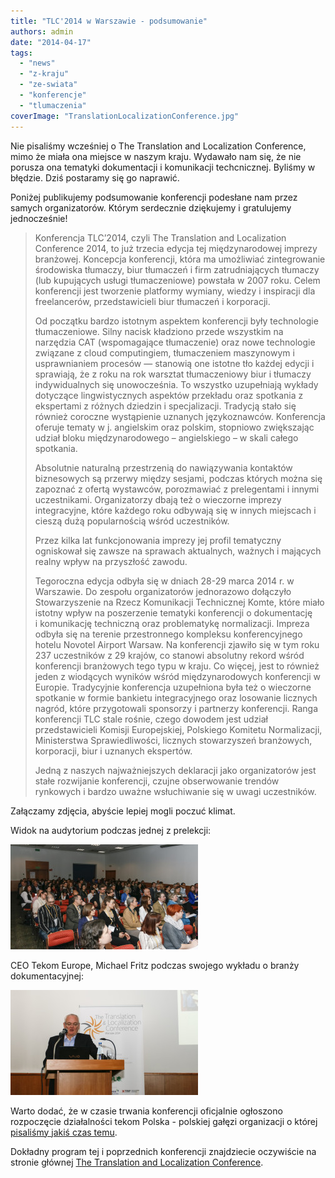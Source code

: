 ```yaml
---
title: "TLC'2014 w Warszawie - podsumowanie"
authors: admin
date: "2014-04-17"
tags:
  - "news"
  - "z-kraju"
  - "ze-swiata"
  - "konferencje"
  - "tlumaczenia"
coverImage: "TranslationLocalizationConference.jpg"
---
```


Nie pisaliśmy wcześniej o The Translation and Localization Conference, mimo że
miała ona miejsce w naszym kraju. Wydawało nam się, że nie porusza ona tematyki
dokumentacji i komunikacji techcnicznej. Byliśmy w błędzie. Dziś postaramy się
go naprawić.

<!--truncate-->

Poniżej publikujemy podsumowanie konferencji podesłane nam przez samych
organizatorów. Którym serdecznie dziękujemy i gratulujemy jednocześnie!

> Konferencja TLC’2014, czyli The Translation and Localization Conference 2014,
> to już trzecia edycja tej międzynarodowej imprezy branżowej. Koncepcja
> konferencji, która ma umożliwiać zintegrowanie środowiska tłumaczy, biur
> tłumaczeń i firm zatrudniających tłumaczy (lub kupujących usługi
> tłumaczeniowe) powstała w 2007 roku. Celem konferencji jest tworzenie
> platformy wymiany, wiedzy i inspiracji dla freelancerów, przedstawicieli biur
> tłumaczeń i korporacji.
>
> Od początku bardzo istotnym aspektem konferencji były technologie
> tłumaczeniowe. Silny nacisk kładziono przede wszystkim na narzędzia CAT
> (wspomagające tłumaczenie) oraz nowe technologie związane z cloud
> computingiem, tłumaczeniem maszynowym i usprawnianiem procesów — stanowią one
> istotne tło każdej edycji i sprawiają, że z roku na rok warsztat tłumaczeniowy
> biur i tłumaczy indywidualnych się unowocześnia. To wszystko uzupełniają
> wykłady dotyczące lingwistycznych aspektów przekładu oraz spotkania z
> ekspertami z różnych dziedzin i specjalizacji. Tradycją stało się również
> coroczne wystąpienie uznanych językoznawców. Konferencja oferuje tematy w j.
> angielskim oraz polskim, stopniowo zwiększając udział bloku międzynarodowego –
> angielskiego – w skali całego spotkania.
>
> Absolutnie naturalną przestrzenią do nawiązywania kontaktów biznesowych są
> przerwy między sesjami, podczas których można się zapoznać z ofertą wystawców,
> porozmawiać z prelegentami i innymi uczestnikami. Organizatorzy dbają też o
> wieczorne imprezy integracyjne, które każdego roku odbywają się w innych
> miejscach i cieszą dużą popularnością wśród uczestników.
>
> Przez kilka lat funkcjonowania imprezy jej profil tematyczny ogniskował się
> zawsze na sprawach aktualnych, ważnych i mających realny wpływ na przyszłość
> zawodu.
>
> Tegoroczna edycja odbyła się w dniach 28-29 marca 2014 r. w Warszawie. Do
> zespołu organizatorów jednorazowo dołączyło Stowarzyszenie na Rzecz
> Komunikacji Technicznej Komte, które miało istotny wpływ na poszerzenie
> tematyki konferencji o dokumentację i komunikację techniczną oraz problematykę
> normalizacji. Impreza odbyła się na terenie przestronnego kompleksu
> konferencyjnego hotelu Novotel Airport Warsaw. Na konferencji zjawiło się w
> tym roku 237 uczestników z 29 krajów, co stanowi absolutny rekord wśród
> konferencji branżowych tego typu w kraju. Co więcej, jest to również jeden
> z wiodących wyników wśród międzynarodowych konferencji w Europie. Tradycyjnie
> konferencja uzupełniona była też o wieczorne spotkanie w formie bankietu
> integracyjnego oraz losowanie licznych nagród, które przygotowali sponsorzy i
> partnerzy konferencji. Ranga konferencji TLC stale rośnie, czego dowodem jest
> udział przedstawicieli Komisji Europejskiej, Polskiego Komitetu Normalizacji,
> Ministerstwa Sprawiedliwości, licznych stowarzyszeń branżowych, korporacji,
> biur i uznanych ekspertów.
>
> Jedną z naszych najważniejszych deklaracji jako organizatorów jest stałe
> rozwijanie konferencji, czujne obserwowanie trendów rynkowych i bardzo uważne
> wsłuchiwanie się w uwagi uczestników.

Załączamy zdjęcia, abyście lepiej mogli poczuć klimat.

Widok na audytorium podczas jednej z prelekcji:

[![TLC2014prelekcja](images/TLC2014prelekcja-300x168.jpg)](http://techwriter.pl/wp-content/uploads/2014/04/TLC2014prelekcja.jpg)

CEO Tekom Europe, Michael Fritz podczas swojego wykładu o branży
dokumentacyjnej:

[![TLC2014Fritz](images/TLC2014Fritz-300x168.jpg)](http://techwriter.pl/wp-content/uploads/2014/04/TLC2014Fritz.jpg)

Warto dodać, że w czasie trwania konferencji oficjalnie ogłoszono rozpoczęcie
działalności tekom Polska - polskiej gałęzi organizacji o której
[pisaliśmy jakiś czas temu](http://techwriter.pl/zostan-mowca-tekom-europe-roadshow-2014/).

Dokładny program tej i poprzednich konferencji znajdziecie oczywiście na stronie
głównej
[The Translation and Localization Conference](http://www.translation-conference.com/pl).
